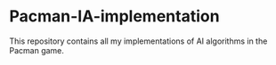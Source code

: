 # Pacman-IA-implementation
This repository contains all my implementations of AI algorithms in the Pacman game.
